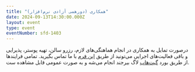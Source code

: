 ```yaml
---
title: "همکاری (دورهمی آزادی نرم‌افزار)"
date: 2024-09-13T14:30:00.000Z
layout: event
type: event
eventNumber: sfd-1403
---
```


درصورت تمایل به همکاری در انجام هماهنگی‌های لازم، رزرو سالن، تهیه پوستر، پذیرایی و باقی فعالیت‌های اجرایی می‌تونید از طریق [این فرم](https://survey.porsline.ir/s/0BCdhjt4) با ما تماس بگیرید. تمامی فرایندها از طریق بورد [گیت‌هاب](https://github.com/orgs/birlug/projects/1) لاگ بیرجند انجام می‌شه و به صورت عمومی قابل مشاهده ست.
